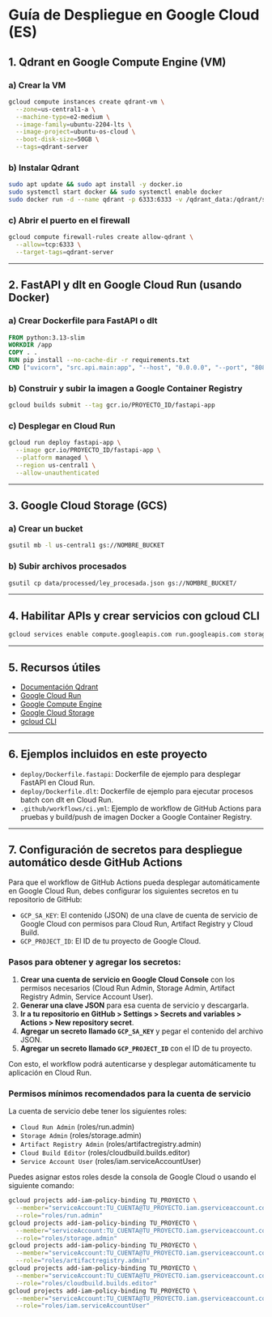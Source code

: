 # Guía de Despliegue en Google Cloud (ES)

## 1. Qdrant en Google Compute Engine (VM)

### a) Crear la VM
```bash
gcloud compute instances create qdrant-vm \
  --zone=us-central1-a \
  --machine-type=e2-medium \
  --image-family=ubuntu-2204-lts \
  --image-project=ubuntu-os-cloud \
  --boot-disk-size=50GB \
  --tags=qdrant-server
```

### b) Instalar Qdrant
```bash
sudo apt update && sudo apt install -y docker.io
sudo systemctl start docker && sudo systemctl enable docker
sudo docker run -d --name qdrant -p 6333:6333 -v /qdrant_data:/qdrant/storage qdrant/qdrant
```

### c) Abrir el puerto en el firewall
```bash
gcloud compute firewall-rules create allow-qdrant \
  --allow=tcp:6333 \
  --target-tags=qdrant-server
```

---

## 2. FastAPI y dlt en Google Cloud Run (usando Docker)

### a) Crear Dockerfile para FastAPI o dlt
```dockerfile
FROM python:3.13-slim
WORKDIR /app
COPY . .
RUN pip install --no-cache-dir -r requirements.txt
CMD ["uvicorn", "src.api.main:app", "--host", "0.0.0.0", "--port", "8080"]
```

### b) Construir y subir la imagen a Google Container Registry
```bash
gcloud builds submit --tag gcr.io/PROYECTO_ID/fastapi-app
```

### c) Desplegar en Cloud Run
```bash
gcloud run deploy fastapi-app \
  --image gcr.io/PROYECTO_ID/fastapi-app \
  --platform managed \
  --region us-central1 \
  --allow-unauthenticated
```

---

## 3. Google Cloud Storage (GCS)

### a) Crear un bucket
```bash
gsutil mb -l us-central1 gs://NOMBRE_BUCKET
```

### b) Subir archivos procesados
```bash
gsutil cp data/processed/ley_procesada.json gs://NOMBRE_BUCKET/
```

---

## 4. Habilitar APIs y crear servicios con gcloud CLI

```bash
gcloud services enable compute.googleapis.com run.googleapis.com storage.googleapis.com artifactregistry.googleapis.com
```

---

## 5. Recursos útiles
- [Documentación Qdrant](https://qdrant.tech/documentation/)
- [Google Cloud Run](https://cloud.google.com/run/docs)
- [Google Compute Engine](https://cloud.google.com/compute/docs)
- [Google Cloud Storage](https://cloud.google.com/storage/docs)
- [gcloud CLI](https://cloud.google.com/sdk/gcloud)

---

## 6. Ejemplos incluidos en este proyecto

- `deploy/Dockerfile.fastapi`: Dockerfile de ejemplo para desplegar FastAPI en Cloud Run.
- `deploy/Dockerfile.dlt`: Dockerfile de ejemplo para ejecutar procesos batch con dlt en Cloud Run.
- `.github/workflows/ci.yml`: Ejemplo de workflow de GitHub Actions para pruebas y build/push de imagen Docker a Google Container Registry.

---

## 7. Configuración de secretos para despliegue automático desde GitHub Actions

Para que el workflow de GitHub Actions pueda desplegar automáticamente en Google Cloud Run, debes configurar los siguientes secretos en tu repositorio de GitHub:

- `GCP_SA_KEY`: El contenido (JSON) de una clave de cuenta de servicio de Google Cloud con permisos para Cloud Run, Artifact Registry y Cloud Build.
- `GCP_PROJECT_ID`: El ID de tu proyecto de Google Cloud.

### Pasos para obtener y agregar los secretos:

1. **Crear una cuenta de servicio en Google Cloud Console** con los permisos necesarios (Cloud Run Admin, Storage Admin, Artifact Registry Admin, Service Account User).
2. **Generar una clave JSON** para esa cuenta de servicio y descargarla.
3. **Ir a tu repositorio en GitHub > Settings > Secrets and variables > Actions > New repository secret**.
4. **Agregar un secreto llamado `GCP_SA_KEY`** y pegar el contenido del archivo JSON.
5. **Agregar un secreto llamado `GCP_PROJECT_ID`** con el ID de tu proyecto.

Con esto, el workflow podrá autenticarse y desplegar automáticamente tu aplicación en Cloud Run.

### Permisos mínimos recomendados para la cuenta de servicio

La cuenta de servicio debe tener los siguientes roles:
- `Cloud Run Admin` (roles/run.admin)
- `Storage Admin` (roles/storage.admin)
- `Artifact Registry Admin` (roles/artifactregistry.admin)
- `Cloud Build Editor` (roles/cloudbuild.builds.editor)
- `Service Account User` (roles/iam.serviceAccountUser)

Puedes asignar estos roles desde la consola de Google Cloud o usando el siguiente comando:

```bash
gcloud projects add-iam-policy-binding TU_PROYECTO \
  --member="serviceAccount:TU_CUENTA@TU_PROYECTO.iam.gserviceaccount.com" \
  --role="roles/run.admin"
gcloud projects add-iam-policy-binding TU_PROYECTO \
  --member="serviceAccount:TU_CUENTA@TU_PROYECTO.iam.gserviceaccount.com" \
  --role="roles/storage.admin"
gcloud projects add-iam-policy-binding TU_PROYECTO \
  --member="serviceAccount:TU_CUENTA@TU_PROYECTO.iam.gserviceaccount.com" \
  --role="roles/artifactregistry.admin"
gcloud projects add-iam-policy-binding TU_PROYECTO \
  --member="serviceAccount:TU_CUENTA@TU_PROYECTO.iam.gserviceaccount.com" \
  --role="roles/cloudbuild.builds.editor"
gcloud projects add-iam-policy-binding TU_PROYECTO \
  --member="serviceAccount:TU_CUENTA@TU_PROYECTO.iam.gserviceaccount.com" \
  --role="roles/iam.serviceAccountUser"
```
